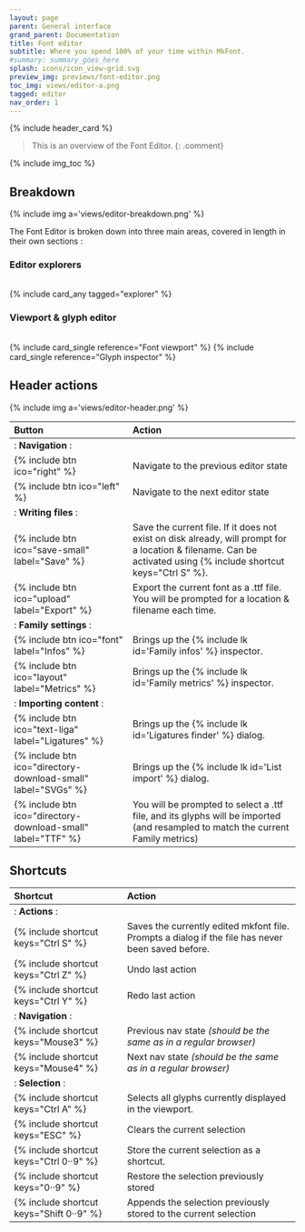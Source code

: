 ```yaml
---
layout: page
parent: General interface
grand_parent: Documentation
title: Font editor
subtitle: Where you spend 100% of your time within MkFont.
#summary: summary_goes_here
splash: icons/icon_view-grid.svg
preview_img: previews/font-editor.png
toc_img: views/editor-a.png
tagged: editor
nav_order: 1
---
```


{% include header_card %}

>This is an overview of the Font Editor.
{: .comment}

{% include img_toc %}

## Breakdown

{% include img a='views/editor-breakdown.png' %}

The Font Editor is broken down into three main areas, covered in length in their own sections :

### Editor explorers
<br>
{% include card_any tagged="explorer" %}

### Viewport & glyph editor
<br>
<div class="card-ctnr" markdown="1">
{% include card_single reference="Font viewport" %}
{% include card_single reference="Glyph inspector" %}
</div>

## Header actions

{% include img a='views/editor-header.png' %}

| Button       | Action          |
|:-------------|:------------------|
|: **Navigation** :||
| {% include btn ico="right" %} | Navigate to the previous editor state |
| {% include btn ico="left" %} | Navigate to the next editor state |
|: **Writing files** :||
| {% include btn ico="save-small" label="Save" %} | Save the current file. If it does not exist on disk already, will prompt for a location & filename. Can be activated using {% include shortcut keys="Ctrl S" %}. |
| {% include btn ico="upload" label="Export" %} | Export the current font as a .ttf file. You will be prompted for a location & filename each time. |
|: **Family settings** :||
| {% include btn ico="font" label="Infos" %} | Brings up the {% include lk id='Family infos' %} inspector. |
| {% include btn ico="layout" label="Metrics" %} | Brings up the {% include lk id='Family metrics' %} inspector. |
|: **Importing content** :||
| {% include btn ico="text-liga" label="Ligatures" %} | Brings up the {% include lk id='Ligatures finder' %} dialog. |
| {% include btn ico="directory-download-small" label="SVGs" %} | Brings up the {% include lk id='List import' %} dialog. |
| {% include btn ico="directory-download-small" label="TTF" %} | You will be prompted to select a .ttf file, and its glyphs will be imported (and resampled to match the current Family metrics) |

## Shortcuts

| Shortcut       | Action          |
|:-------------|:------------------|
|: **Actions** :||
| {% include shortcut keys="Ctrl S" %}           | Saves the currently edited mkfont file. Prompts a dialog if the file has never been saved before. |
| {% include shortcut keys="Ctrl Z" %}           | Undo last action |
| {% include shortcut keys="Ctrl Y" %}           | Redo last action |
|: **Navigation** :||
| {% include shortcut keys="Mouse3" %}           | Previous nav state *(should be the same as in a regular browser)* |
| {% include shortcut keys="Mouse4" %}           | Next nav state *(should be the same as in a regular browser)* |
|: **Selection** :||
| {% include shortcut keys="Ctrl A" %}           | Selects all glyphs currently displayed in the viewport. |
| {% include shortcut keys="ESC" %}           | Clears the current selection |
| {% include shortcut keys="Ctrl 0··9" %}           | Store the current selection as a shortcut. |
| {% include shortcut keys="0··9" %}           | Restore the selection previously stored |
| {% include shortcut keys="Shift 0··9" %}           | Appends the selection previously stored to the current selection |